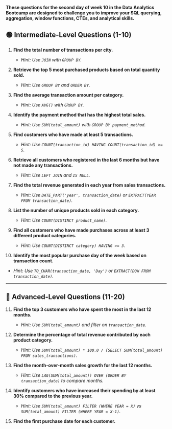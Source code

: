 **These questions for the second day of week 10 in the Data Analytics Bootcamp are designed to challenge you to improve your SQL querying, aggregation, window functions, CTEs, and analytical skills.**
## 🟢 Intermediate-Level Questions (1-10)

1. **Find the total number of transactions per city.**  
   - *Hint: Use `JOIN` with `GROUP BY`.*

2. **Retrieve the top 5 most purchased products based on total quantity sold.**  
   - *Hint: Use `GROUP BY` and `ORDER BY`.*

3. **Find the average transaction amount per category.**  
   - *Hint: Use `AVG()` with `GROUP BY`.*

4. **Identify the payment method that has the highest total sales.**  
   - *Hint: Use `SUM(total_amount)` with `GROUP BY payment_method`.*

5. **Find customers who have made at least 5 transactions.**  
   - *Hint: Use `COUNT(transaction_id) HAVING COUNT(transaction_id) >= 5`.*

6. **Retrieve all customers who registered in the last 6 months but have not made any transactions.**  
   - *Hint: Use `LEFT JOIN` and `IS NULL`.*

7. **Find the total revenue generated in each year from sales transactions.**  
   - *Hint: Use `DATE_PART('year', transaction_date)` or `EXTRACT(YEAR FROM transaction_date)`.*

8. **List the number of unique products sold in each category.**  
   - *Hint: Use `COUNT(DISTINCT product_name)`.*

9. **Find all customers who have made purchases across at least 3 different product categories.**  
   - *Hint: Use `COUNT(DISTINCT category) HAVING >= 3`.*

10. **Identify the most popular purchase day of the week based on transaction count.**  
   - *Hint: Use `TO_CHAR(transaction_date, 'Day')` or `EXTRACT(DOW FROM transaction_date)`.*

---

## 🔴 Advanced-Level Questions (11-20)

11. **Find the top 3 customers who have spent the most in the last 12 months.**  
    - *Hint: Use `SUM(total_amount)` and filter on `transaction_date`.*

12. **Determine the percentage of total revenue contributed by each product category.**  
    - *Hint: Use `SUM(total_amount) * 100.0 / (SELECT SUM(total_amount) FROM sales_transactions)`.*

13. **Find the month-over-month sales growth for the last 12 months.**  
    - *Hint: Use `LAG(SUM(total_amount)) OVER (ORDER BY transaction_date)` to compare months.*

14. **Identify customers who have increased their spending by at least 30% compared to the previous year.**  
    - *Hint: Use `SUM(total_amount) FILTER (WHERE YEAR = X)` vs `SUM(total_amount) FILTER (WHERE YEAR = X-1)`.*

15. **Find the first purchase date for each customer.**
